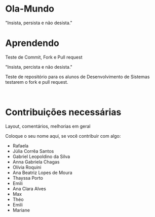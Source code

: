 # Ola-Mundo
"Insista, persista e não desista."

# Aprendendo
Teste de Commit, Fork e Pull request

"Insista, percista e não desista."

  Teste de repositório para os alunos de Desenvolvimento de Sistemas testarem o fork e pull request.

  <br>
  <h1>Contribuições necessárias</h1>


  Layout, comentários, melhorias em geral

Coloque o seu nome aqui, se você contribuir com algo:
- Rafaela
- Júlia Corrêa Santos 
- Gabriel Leopoldino da Silva
- Anna Gabriela Chagas
- Olívia Roquini
- Ana Beatriz Lopes de Moura
- Thayssa Porto 
- Emili
- Ana Clara Alves
- Max
- Théo
- Emili
- Mariane
